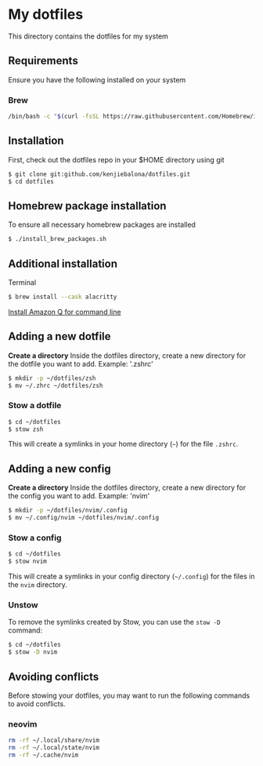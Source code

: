 # My dotfiles

This directory contains the dotfiles for my system

## Requirements

Ensure you have the following installed on your system

### Brew

```bash
/bin/bash -c "$(curl -fsSL https://raw.githubusercontent.com/Homebrew/install/HEAD/install.sh)"
```

## Installation

First, check out the dotfiles repo in your $HOME directory using git

```bash
$ git clone git:github.com/kenjiebalona/dotfiles.git
$ cd dotfiles
```

## Homebrew package installation

To ensure all necessary homebrew packages are installed

```bash
$ ./install_brew_packages.sh
```

## Additional installation

Terminal

```bash
$ brew install --cask alacritty
```

[Install Amazon Q for command line](https://docs.aws.amazon.com/amazonq/latest/qdeveloper-ug/command-line-getting-started-installing.html)

## Adding a new dotfile

**Create a directory**
Inside the dotfiles directory, create a new directory for the dotfile you want to add. Example: '.zshrc'

```bash
$ mkdir -p ~/dotfiles/zsh
$ mv ~/.zhrc ~/dotfiles/zsh
```

### Stow a dotfile

```bash
$ cd ~/dotfiles
$ stow zsh
```

This will create a symlinks in your home directory (`~`) for the file `.zshrc`.

## Adding a new config

**Create a directory**
Inside the dotfiles directory, create a new directory for the config you want to add. Example: 'nvim'

```bash
$ mkdir -p ~/dotfiles/nvim/.config
$ mv ~/.config/nvim ~/dotfiles/nvim/.config
```

### Stow a config

```bash
$ cd ~/dotfiles
$ stow nvim
```

This will create a symlinks in your config directory (`~/.config`) for the files in the `nvim` directory.

### Unstow

To remove the symlinks created by Stow, you can use the `stow -D` command:

```bash
$ cd ~/dotfiles
$ stow -D nvim
```

## Avoiding conflicts

Before stowing your dotfiles, you may want to run the following commands to avoid conflicts.

### neovim

```bash
rm -rf ~/.local/share/nvim
rm -rf ~/.local/state/nvim
rm -rf ~/.cache/nvim
```
